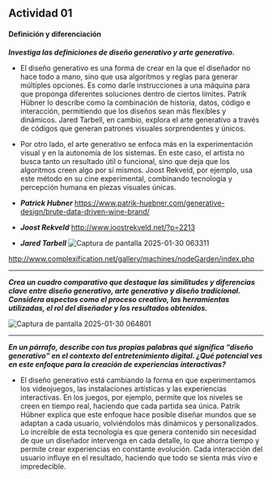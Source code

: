 ## Actividad 01

#### Definición y diferenciación

***Investiga las definiciones de diseño generativo y arte generativo.***
- El diseño generativo es una forma de crear en la que el diseñador no hace todo a mano, sino que usa algoritmos y reglas para generar múltiples opciones. Es como darle instrucciones a una máquina para que proponga diferentes soluciones dentro de ciertos límites. Patrik Hübner lo describe como la combinación de historia, datos, código e interacción, permitiendo que los diseños sean más flexibles y dinámicos. Jared Tarbell, en cambio, explora el arte generativo a través de códigos que generan patrones visuales sorprendentes y únicos.
- Por otro lado, el arte generativo se enfoca más en la experimentación visual y en la autonomía de los sistemas. En este caso, el artista no busca tanto un resultado útil o funcional, sino que deja que los algoritmos creen algo por sí mismos. Joost Rekveld, por ejemplo, usa este método en su cine experimental, combinando tecnología y percepción humana en piezas visuales únicas.
- ***Patrick Hubner***
https://www.patrik-huebner.com/generative-design/brute-data-driven-wine-brand/
- ***Joost Rekveld***
http://www.joostrekveld.net/?p=2213

- ***Jared Tarbell***
![Captura de pantalla 2025-01-30 063311](https://github.com/user-attachments/assets/618e5c6f-432b-4e32-a981-352eb5b5d355)

http://www.complexification.net/gallery/machines/nodeGarden/index.php

________________________________________________________________________________________________________________________________________________________________________________________

***Crea un cuadro comparativo que destaque las similitudes y diferencias clave entre diseño generativo, arte generativo y diseño tradicional. Considera aspectos como el proceso creativo, las herramientas utilizadas, el rol del diseñador y los resultados obtenidos.***

![Captura de pantalla 2025-01-30 064801](https://github.com/user-attachments/assets/85441142-d49c-4d22-af46-160d6f853830)

________________________________________________________________________________________________________________________________________________________________________________________

***En un párrafo, describe con tus propias palabras qué significa “diseño generativo” en el contexto del entretenimiento digital. ¿Qué potencial ves en este enfoque para la creación de experiencias interactivas?***

- El diseño generativo está cambiando la forma en que experimentamos los videojuegos, las instalaciones artísticas y las experiencias interactivas. En los juegos, por ejemplo, permite que los niveles se creen en tiempo real, haciendo que cada partida sea única. Patrik Hübner explica que este enfoque hace posible diseñar mundos que se adaptan a cada usuario, volviéndolos más dinámicos y personalizados. Lo increíble de esta tecnología es que genera contenido sin necesidad de que un diseñador intervenga en cada detalle, lo que ahorra tiempo y permite crear experiencias en constante evolución. Cada interacción del usuario influye en el resultado, haciendo que todo se sienta más vivo e impredecible.
